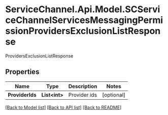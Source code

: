 # ServiceChannel.Api.Model.SCServiceChannelServicesMessagingPermissionProvidersExclusionListResponse
ProvidersExclusionListResponse

## Properties

Name | Type | Description | Notes
------------ | ------------- | ------------- | -------------
**ProviderIds** | **List&lt;int&gt;** | Provider ids | [optional] 

[[Back to Model list]](../README.md#documentation-for-models) [[Back to API list]](../README.md#documentation-for-api-endpoints) [[Back to README]](../README.md)

